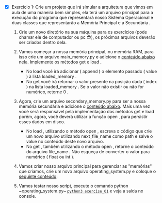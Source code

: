 - [x] Exercício 1: Crie um projeto que irá simular a arquitetura que vimos em aula de uma maneira bem simples, ela terá um arquivo principal para a execução do programa que representará nosso Sistema Operacional e duas classes que representarão a Memória Principal e a Secundária .

    1. Crie um novo diretório na sua máquina para os exercícios (pode chamar ele de computador ou pc 😎), os próximos arquivos deverão ser criados dentro dela.
    2. Vamos começar a nossa memória principal, ou memória RAM, para isso crie um arquivo main_memory.py e adicione o [conteúdo abaixo](./compiuter/main_memory.py) nela. Implemente os métodos get e load .
        - No load você irá adicionar ( append ) o elemento passado ( value ) à lista loaded_memory .
        - No get você irá retornar o valor presente na posição dada ( index ) na lista loaded_memory . Se o valor não existir ou não for numérico, retorne 0 .
    3. Agora, crie um arquivo secondary_memory.py para ser a nossa memória secundária e adicione o [conteúdo abaixo](./compiuter/secondary_memory.py). Mais uma vez você será responsável pela implementação dos métodos get e load porém, agora, você deverá utilizar a função open , para persistir esses dados em disco.
        - No load , utilizando o método open , escreva o código que crie um novo arquivo utilizando next_file_name como path e salve o value no conteúdo deste novo arquivo.
        - No get , também utilizando o método open , retorne o conteúdo do arquivo file_name . Não esqueça de converter o valor para numérico ( float ou int ).
    4. Vamos criar nosso arquivo principal para gerenciar as "memórias" que criamos, crie um novo arquivo operating_system.py e coloque o [seguinte conteúdo](./compiuter/operating_system.py):

    5. Vamos testar nosso script, execute o comando python ~operating_system.py~ [`python3 exercise_01`](exercise_01.py) e veja a saída no console.